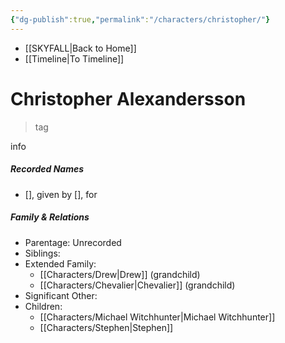 ```yaml
---
{"dg-publish":true,"permalink":"/characters/christopher/"}
---
```


- [[SKYFALL\|Back to Home]]
- [[Timeline\|To Timeline]]

# Christopher Alexandersson
>tag

info

##### Recorded Names
- [], given by [], for 

##### Family & Relations
- Parentage: Unrecorded
- Siblings: 
- Extended Family:
	- [[Characters/Drew\|Drew]] (grandchild)
	- [[Characters/Chevalier\|Chevalier]] (grandchild)
- Significant Other: 
- Children:
	- [[Characters/Michael Witchhunter\|Michael Witchhunter]]
	- [[Characters/Stephen\|Stephen]]